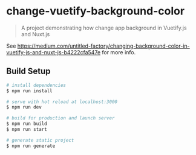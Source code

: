 # change-vuetify-background-color

> A project demonstrating how change app background in Vuetify.js and Nuxt.js

See https://medium.com/untitled-factory/changing-background-color-in-vuetify-js-and-nuxt-js-b4222cfa547e for more info.

## Build Setup

``` bash
# install dependencies
$ npm run install

# serve with hot reload at localhost:3000
$ npm run dev

# build for production and launch server
$ npm run build
$ npm run start

# generate static project
$ npm run generate
```
